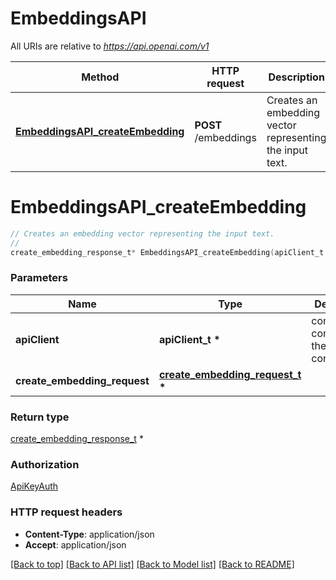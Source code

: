 # EmbeddingsAPI

All URIs are relative to *https://api.openai.com/v1*

Method | HTTP request | Description
------------- | ------------- | -------------
[**EmbeddingsAPI_createEmbedding**](EmbeddingsAPI.md#EmbeddingsAPI_createEmbedding) | **POST** /embeddings | Creates an embedding vector representing the input text.


# **EmbeddingsAPI_createEmbedding**
```c
// Creates an embedding vector representing the input text.
//
create_embedding_response_t* EmbeddingsAPI_createEmbedding(apiClient_t *apiClient, create_embedding_request_t *create_embedding_request);
```

### Parameters
Name | Type | Description  | Notes
------------- | ------------- | ------------- | -------------
**apiClient** | **apiClient_t \*** | context containing the client configuration |
**create_embedding_request** | **[create_embedding_request_t](create_embedding_request.md) \*** |  | 

### Return type

[create_embedding_response_t](create_embedding_response.md) *


### Authorization

[ApiKeyAuth](../README.md#ApiKeyAuth)

### HTTP request headers

 - **Content-Type**: application/json
 - **Accept**: application/json

[[Back to top]](#) [[Back to API list]](../README.md#documentation-for-api-endpoints) [[Back to Model list]](../README.md#documentation-for-models) [[Back to README]](../README.md)

